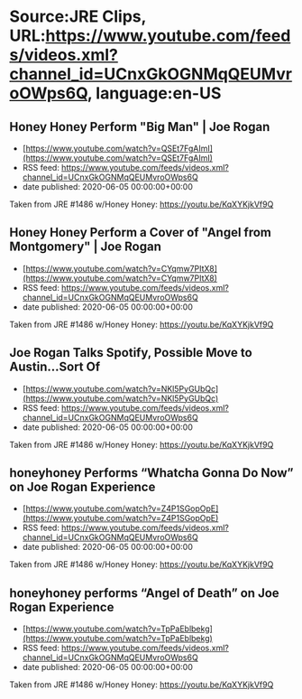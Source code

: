 # Source:JRE Clips, URL:https://www.youtube.com/feeds/videos.xml?channel_id=UCnxGkOGNMqQEUMvroOWps6Q, language:en-US

## Honey Honey Perform "Big Man" | Joe Rogan
 - [https://www.youtube.com/watch?v=QSEt7FgAImI](https://www.youtube.com/watch?v=QSEt7FgAImI)
 - RSS feed: https://www.youtube.com/feeds/videos.xml?channel_id=UCnxGkOGNMqQEUMvroOWps6Q
 - date published: 2020-06-05 00:00:00+00:00

Taken from JRE #1486 w/Honey Honey:
https://youtu.be/KqXYKjkVf9Q

## Honey Honey Perform a Cover of "Angel from Montgomery" | Joe Rogan
 - [https://www.youtube.com/watch?v=CYqmw7PItX8](https://www.youtube.com/watch?v=CYqmw7PItX8)
 - RSS feed: https://www.youtube.com/feeds/videos.xml?channel_id=UCnxGkOGNMqQEUMvroOWps6Q
 - date published: 2020-06-05 00:00:00+00:00

Taken from JRE #1486 w/Honey Honey:
https://youtu.be/KqXYKjkVf9Q

## Joe Rogan Talks Spotify, Possible Move to Austin...Sort Of
 - [https://www.youtube.com/watch?v=NKl5PyGUbQc](https://www.youtube.com/watch?v=NKl5PyGUbQc)
 - RSS feed: https://www.youtube.com/feeds/videos.xml?channel_id=UCnxGkOGNMqQEUMvroOWps6Q
 - date published: 2020-06-05 00:00:00+00:00

Taken from JRE #1486 w/Honey Honey:
https://youtu.be/KqXYKjkVf9Q

## honeyhoney Performs “Whatcha Gonna Do Now” on Joe Rogan Experience
 - [https://www.youtube.com/watch?v=Z4P1SGopOpE](https://www.youtube.com/watch?v=Z4P1SGopOpE)
 - RSS feed: https://www.youtube.com/feeds/videos.xml?channel_id=UCnxGkOGNMqQEUMvroOWps6Q
 - date published: 2020-06-05 00:00:00+00:00

Taken from JRE #1486 w/Honey Honey: https://youtu.be/KqXYKjkVf9Q

## honeyhoney performs “Angel of Death” on Joe Rogan Experience
 - [https://www.youtube.com/watch?v=TpPaEblbekg](https://www.youtube.com/watch?v=TpPaEblbekg)
 - RSS feed: https://www.youtube.com/feeds/videos.xml?channel_id=UCnxGkOGNMqQEUMvroOWps6Q
 - date published: 2020-06-05 00:00:00+00:00

Taken from JRE #1486 w/Honey Honey: https://youtu.be/KqXYKjkVf9Q

